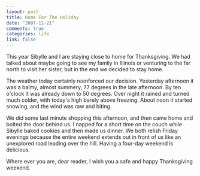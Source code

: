 ```yaml
--- 
layout: post
title: Home For The Holiday
date: "2007-11-21"
comments: true
categories: life
link: false
---
```

This year Sibylle and I are staying close to home for Thanksgiving.  We had talked about maybe going to see my family in Illinois or venturing to the far north to visit her sister, but in the end we decided to stay home.

The weather today certainly reenforced our decision.  Yesterday afternoon it was a balmy, almost summery, 77 degrees in the late afternoon.  By ten o'clock it was already down to 50 degrees.  Over night it rained and turned much colder, with today's high barely above freezing.  About noon it started snowing, and the wind was raw and biting.

We did some last minute shopping this afternoon, and then came home and bolted the door behind us.  I napped for a short time on the couch while Sibylle baked cookies and then made us dinner.  We both relish Friday evenings because the entire weekend extends out in front of us like an unexplored road leading over the hill.  Having a four-day weekend is delicious.

Where ever you are, dear reader, I wish you a safe and happy Thanksgiving weekend.
